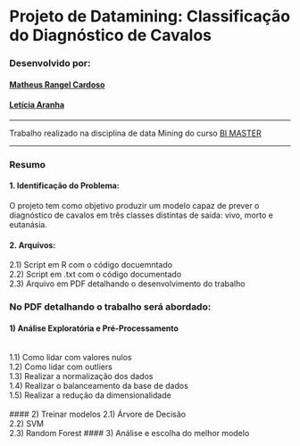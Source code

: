 # Projeto de Datamining: Classificação do Diagnóstico de Cavalos

### Desenvolvido por:

#### [Matheus Rangel Cardoso](https://github.com/MatheusRangelCardoso)
#### [Letícia Aranha](https://github.com/let-aranha)

---

Trabalho realizado na disciplina de data Mining do curso [BI MASTER](https://ica.puc-rio.ai/bi-master)

---

### Resumo
#### 1.	Identificação do Problema:
O projeto tem como objetivo produzir um modelo capaz de prever o diagnóstico de cavalos em três classes distintas de saída: vivo, morto e eutanásia.
#### 2.	Arquivos:
2.1) Script em R com o código docuemntado
<br>
2.2) Script em .txt com o código documentado
<br>
2.3) Arquivo em PDF detalhando o desenvolvimento do trabalho
### No PDF detalhando o trabalho será abordado:
#### 1) Análise Exploratória e Pré-Processamento	
<br>
1.1)	Como lidar com valores nulos
<br>
1.2) Como lidar com outliers
<br>
1.3) Realizar a normalização	dos dados
<br>
1.4) Realizar o	balanceamento	da base de dados
<br>
1.5)	Realizar a redução da dimensionalidade
<br>
<br>
#### 2) Treinar modelos
2.1)	Árvore de Decisão
<br>
2.2)	SVM
<br>
2.3)	Random Forest
#### 3) Análise e escolha do melhor modelo
